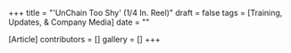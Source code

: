 +++
title = "'UnChain Too Shy' (1/4 In. Reel)"
draft = false
tags = [Training, Updates, & Company Media]
date = ""

[Article]
contributors = []
gallery = []
+++